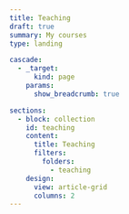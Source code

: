 ```yaml
---
title: Teaching
draft: true
summary: My courses
type: landing

cascade:
  - _target:
      kind: page
    params:
      show_breadcrumb: true

sections:
  - block: collection
    id: teaching
    content:
      title: Teaching
      filters:
        folders:
          - teaching
    design:
      view: article-grid
      columns: 2
---
```

